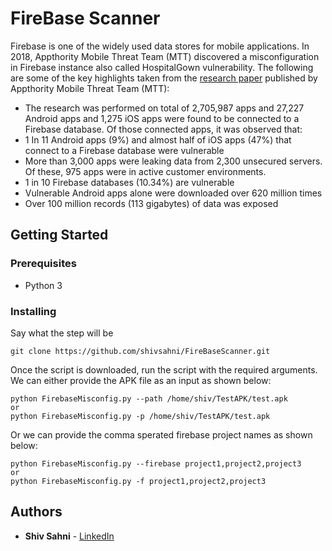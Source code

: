 # FireBase Scanner
Firebase is one of the widely used data stores for mobile applications. In 2018, Appthority Mobile Threat Team (MTT) discovered a misconfiguration in Firebase instance also called HospitalGown vulnerability. The following are some of the key highlights taken from the [ research paper](https://cdn2.hubspot.net/hubfs/436053/Appthority%20Q2-2018%20MTR%20Unsecured%20Firebase%20Databases.pdf) published by Appthority Mobile Threat Team (MTT):

* The research was performed on total of 2,705,987 apps and 27,227 Android apps and 1,275 iOS apps were found to be connected to a Firebase database. Of those connected apps, it was observed that: 
* 1 In 11 Android apps (9%) and almost half of iOS apps (47%) that connect to a Firebase database were vulnerable
* More than 3,000 apps were leaking data from 2,300 unsecured servers. Of these, 975 apps were in active customer environments.
* 1 in 10 Firebase databases (10.34%) are vulnerable
* Vulnerable Android apps alone were downloaded over 620 million times
* Over 100 million records (113 gigabytes) of data was exposed

## Getting Started

### Prerequisites
* Python 3

### Installing

Say what the step will be

```
git clone https://github.com/shivsahni/FireBaseScanner.git
```
Once the script is downloaded, run the script with the required arguments. We can either provide the APK file as an input as shown below:
```
python FirebaseMisconfig.py --path /home/shiv/TestAPK/test.apk
or
python FirebaseMisconfig.py -p /home/shiv/TestAPK/test.apk
```
Or we can provide the comma sperated firebase project names as shown below:
```
python FirebaseMisconfig.py --firebase project1,project2,project3
or
python FirebaseMisconfig.py -f project1,project2,project3
```

## Authors

* **Shiv Sahni** - [LinkedIn](https://www.linkedin.com/in/shivsahni/)

